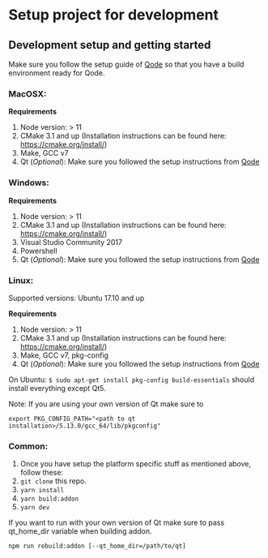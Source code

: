 # Setup project for development

## Development setup and getting started

Make sure you follow the setup guide of [Qode][qode_setup] so that you have a build environment ready for Qode.

### MacOSX:

**Requirements**

1. Node version: > 11
2. CMake 3.1 and up (Installation instructions can be found here: https://cmake.org/install/)
3. Make, GCC v7
4. Qt (_Optional_): Make sure you followed the setup instructions from [Qode][qode_setup]

### Windows:

**Requirements**

1. Node version: > 11
2. CMake 3.1 and up (Installation instructions can be found here: https://cmake.org/install/)
3. Visual Studio Community 2017
4. Powershell
5. Qt (_Optional_): Make sure you followed the setup instructions from [Qode][qode_setup]

### Linux:

Supported versions: Ubuntu 17.10 and up

**Requirements**

1. Node version: > 11
2. CMake 3.1 and up (Installation instructions can be found here: https://cmake.org/install/)
3. Make, GCC v7, pkg-config
4. Qt (_Optional_): Make sure you followed the setup instructions from [Qode][qode_setup]

On Ubuntu: `$ sudo apt-get install pkg-config build-essentials` should install everything except Qt5.

Note: If you are using your own version of Qt make sure to

`export PKG_CONFIG_PATH="<path to qt installation>/5.13.0/gcc_64/lib/pkgconfig"`

### Common:

1. Once you have setup the platform specific stuff as mentioned above, follow these:
2. `git clone` this repo.
3. `yarn install`
4. `yarn build:addon`
5. `yarn dev`

If you want to run with your own version of Qt make sure to pass qt_home_dir variable when building addon.

`npm run rebuild:addon [--qt_home_dir=/path/to/qt]`

[qode_setup]: https://github.com/nodegui/qode
